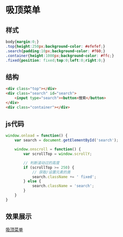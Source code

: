 # 吸顶菜单

## 样式
```css
body{margin:0;}
.top{height:250px;background-color: #efefef;}
.search{padding:10px;background-color: #f60;}
.container{height:1000px;background-color: #ffc;}
.fixed{position: fixed;top:0;left:0;right:0;}
```

## 结构
```html
<div class="top"></div>
<div class="search" id="search">
    <input type="search"><button>搜索</button>
</div>
<div class="container"></div>
```

## js代码
```js
window.onload = function() {
    var search = document.getElementById('search');

    window.onscroll = function() {
        var scrollTop = window.scrollY;

        // 判断滚动过的高度
        if (scrollTop >= 250) {
            // 获取/设置元素的类
            search.className += ' fixed';
        } else {
            search.className = 'search';
        }
    }
}
```

## 效果展示
[吸顶菜单](https://cyq0802.xin/demo/jsDemo/sticky.html)